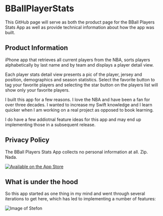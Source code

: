 # BBallPlayerStats

This GitHub page will serve as both the product page for the BBall Players Stats App as well as provide technical information about how the app was built.

## Product Information

iPhone app that retrieves all current players from the NBA, sorts players alphabetically by last name and by team and displays a player detail view.

Each player stats detail view presents a pic of the player, jersey and position, demographics and season statistics. Select the favorite button to tag your favorite players and selecting the star button on the players list will show only your favorite players.

I built this app for a few reasons. I love the NBA and have been a fan for over three decades. I wanted to increase my Swift knowledge and I learn quicker when I am working on a real project as opposed to book learning. 

I do have a few addiotnal feature ideas for this app and may end up implementing those in a subsequent release.

## Privacy Policy

The BBall Players Stats App collects no personal information at all. Zip. Nada.
 
[![Available on the App Store](http://cl.ly/WouG/Download_on_the_App_Store_Badge_US-UK_135x40.svg)](https://itunes.apple.com)

## What is under the hood

So this app started as one thing in my mind and went through several iterations to get here, which has led to implementing a number of features:

![Image of Stefon](https://media3.giphy.com/media/XaFX9e9xfbcXWxW0a2/giphy.gif)

